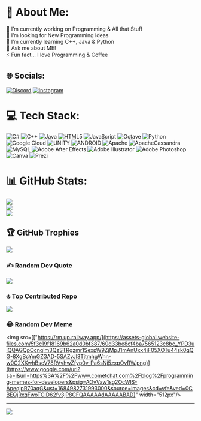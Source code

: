 # 💫 About Me:
🔭 I’m currently working on Programming & All that Stuff<br>🤝 I’m looking for New Programming Ideas<br>🌱 I’m currently learning C++, Java & Python<br>💬 Ask me about ME!<br>⚡ Fun fact... I love Programming & Coffee


## 🌐 Socials:
[![Discord](https://img.shields.io/badge/Discord-%237289DA.svg?logo=discord&logoColor=white)](https://discord.gg/it'sVIRN#9276) [![Instagram](https://img.shields.io/badge/Instagram-%23E4405F.svg?logo=Instagram&logoColor=white)](https://instagram.com/Victor_Rom7) 

# 💻 Tech Stack:
![C#](https://img.shields.io/badge/c%23-%23239120.svg?style=for-the-badge&logo=c-sharp&logoColor=white) ![C++](https://img.shields.io/badge/c++-%2300599C.svg?style=for-the-badge&logo=c%2B%2B&logoColor=white) ![Java](https://img.shields.io/badge/java-%23ED8B00.svg?style=for-the-badge&logo=java&logoColor=white) ![HTML5](https://img.shields.io/badge/html5-%23E34F26.svg?style=for-the-badge&logo=html5&logoColor=white) ![JavaScript](https://img.shields.io/badge/javascript-%23323330.svg?style=for-the-badge&logo=javascript&logoColor=%23F7DF1E) ![Octave](https://img.shields.io/badge/OCTAVE-darkblue?style=for-the-badge&logo=octave&logoColor=fcd683) ![Python](https://img.shields.io/badge/python-3670A0?style=for-the-badge&logo=python&logoColor=ffdd54) ![Google Cloud](https://img.shields.io/badge/Google%20Cloud-%234285F4.svg?style=for-the-badge&logo=google-cloud&logoColor=white) ![UNITY](https://img.shields.io/badge/Unity-%2320232a.svg?style=for-the-badge&logo=unity&logoColor=white) ![ANDROID](https://img.shields.io/badge/android-%2320232a.svg?style=for-the-badge&logo=android&logoColor=%a4c639) ![Apache](https://img.shields.io/badge/apache-%23D42029.svg?style=for-the-badge&logo=apache&logoColor=white) ![ApacheCassandra](https://img.shields.io/badge/cassandra-%231287B1.svg?style=for-the-badge&logo=apache-cassandra&logoColor=white) ![MySQL](https://img.shields.io/badge/mysql-%2300f.svg?style=for-the-badge&logo=mysql&logoColor=white) ![Adobe After Effects](https://img.shields.io/badge/Adobe%20After%20Effects-9999FF.svg?style=for-the-badge&logo=Adobe%20After%20Effects&logoColor=white) ![Adobe Illustrator](https://img.shields.io/badge/adobeillustrator-%23FF9A00.svg?style=for-the-badge&logo=adobeillustrator&logoColor=white) ![Adobe Photoshop](https://img.shields.io/badge/adobephotoshop-%2331A8FF.svg?style=for-the-badge&logo=adobephotoshop&logoColor=white) ![Canva](https://img.shields.io/badge/Canva-%2300C4CC.svg?style=for-the-badge&logo=Canva&logoColor=white) ![Prezi](https://img.shields.io/badge/Prezi-%23000000.svg?style=for-the-badge&logo=Prezi&logoColor=white)
# 📊 GitHub Stats:
![](https://github-readme-stats.vercel.app/api?username=VIRN2005&theme=dark&hide_border=false&include_all_commits=false&count_private=false)<br/>
![](https://github-readme-streak-stats.herokuapp.com/?user=VIRN2005&theme=dark&hide_border=false)<br/>
![](https://github-readme-stats.vercel.app/api/top-langs/?username=VIRN2005&theme=dark&hide_border=false&include_all_commits=false&count_private=false&layout=compact)

## 🏆 GitHub Trophies
![](https://github-profile-trophy.vercel.app/?username=VIRN2005&theme=radical&no-frame=false&no-bg=true&margin-w=4)

### ✍️ Random Dev Quote
![](https://quotes-github-readme.vercel.app/api?type=vetical&theme=merko)

### 🔝 Top Contributed Repo
![](https://github-contributor-stats.vercel.app/api?username=VIRN2005&limit=5&theme=dark&combine_all_yearly_contributions=true)

### 😂 Random Dev Meme
<img src=[["https://rm.up.railway.app/](https://assets-global.website-files.com/5f3c19f18169b62a0d0bf387/60d33be8cf4ba7565123c8bc_YPD3ulQQAGQpOcnqIm3QzSTRgzmr1SexpW9ZjMpJ1mAnUxx4iF05XOTu44sk0qQG-8XgBcYmGZGAD-5SAZvJl3TjtmhgWnn-w0C2XKwhBscV78RVvhwZfyp0v_Pa6sNj5zxpOvRW.png)](https://www.google.com/url?sa=i&url=https%3A%2F%2Fwww.cometchat.com%2Fblog%2Fprogramming-memes-for-developers&psig=AOvVaw1sg2OcWIS-ApeqjpR70aqG&ust=1684982731993000&source=images&cd=vfe&ved=0CBEQjRxqFwoTCID62fv3jP8CFQAAAAAdAAAAABAD)" width="512px"/>

---
[![](https://visitcount.itsvg.in/api?id=VIRN2005&icon=2&color=3)](https://visitcount.itsvg.in)

<!-- Proudly created with GPRM ( https://gprm.itsvg.in ) -->
